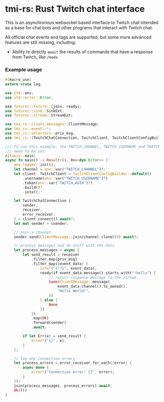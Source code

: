 
# tmi-rs: Rust Twitch chat interface

This is an asynchronous websocket based interface to Twitch chat intended as
a base for chat bots and other programs that interact with Twitch chat.

All official chat events and tags are supported, but some more advanced features are still
missing, including:

* Ability to directly `await` the results of commands that have a response from Twitch, like `/mods`

### Example usage

```rust
#[macro_use]
extern crate log;

use std::env;
use std::error::Error;

use futures::future::{join, ready};
use futures::sink::SinkExt;
use futures::stream::StreamExt;

use tmi_rs::client_messages::ClientMessage;
use tmi_rs::event::*;
use tmi_rs::selectors::priv_msg;
use tmi_rs::{TwitchChatConnection, TwitchClient, TwitchClientConfigBuilder};

/// To run this example, the TWITCH_CHANNEL, TWITCH_USERNAME and TWITCH_AUTH environment variables
/// need to be set.
#[tokio::main]
async fn main() -> Result<(), Box<dyn Error>> {
    env_logger::init();
    let channel = env::var("TWITCH_CHANNEL")?;
    let client: TwitchClient = TwitchClientConfigBuilder::default()
        .username(env::var("TWITCH_USERNAME")?)
        .token(env::var("TWITCH_AUTH")?)
        .build()?
        .into();

    let TwitchChatConnection {
        sender,
        receiver,
        error_receiver,
    } = client.connect().await?;
    let mut sender = &sender;

    // join a channel
    sender.send(ClientMessage::join(channel.clone())).await?;

    // process messages and do stuff with the data
    let process_messages = async {
        let send_result = receiver
            .filter_map(priv_msg)
            .filter_map(|event_data| {
                info!("{:?}", event_data);
                ready(if event_data.message().starts_with("!hello") {
                    // return response message to the stream
                    Some(ClientMessage::message(
                        event_data.channel().to_owned(),
                        "Hello World!",
                    ))
                } else {
                    None
                })
            })
            .map(Ok)
            .forward(sender)
            .await;

        if let Err(e) = send_result {
            error!("{}", e);
        }
    };

    // log any connection errors
    let process_errors = error_receiver.for_each(|error| {
        async move {
            error!("Connection error: {}", error);
        }
    });
    join(process_messages, process_errors).await;
    Ok(())
}
```
